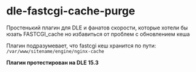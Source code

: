 # dle-fastcgi-cache-purge
Простенький плагин для DLE и фанатов скорости, которые хотели бы юзать FASTCGI_cache но избавиться от проблем с обновлением кеша

Плагин подразумевает, что fastcgi кеш хранится по пути:
```/var/www/sitename/engine/nginx-cache```

**Плагин протестирован на DLE 15.3**
